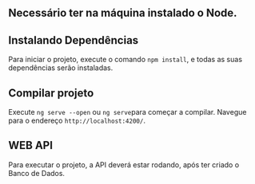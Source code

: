 ## Necessário ter na máquina instalado o Node.

## Instalando Dependências

Para iniciar o projeto, execute o comando `npm install`, e todas as suas dependências serão instaladas.

## Compilar projeto

Execute `ng serve --open` ou `ng serve`para começar a compilar. Navegue para o endereço `http://localhost:4200/`.

## WEB API

Para executar o projeto, a API deverá estar rodando, após ter criado o Banco de Dados.
